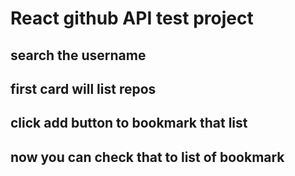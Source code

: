 # React github API test project

## search the username 

## first card will list repos

## click add button to bookmark that list

## now you can check that to list of bookmark


